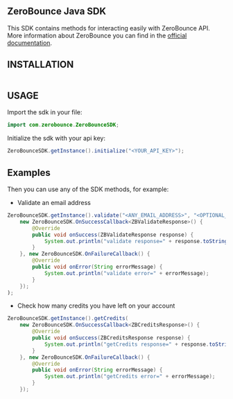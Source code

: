 ## ZeroBounce Java SDK
This SDK contains methods for interacting easily with ZeroBounce API.
More information about ZeroBounce you can find in the [official documentation](https://www.zerobounce.net/docs/).

## INSTALLATION
```bash

```

## USAGE
Import the sdk in your file:
```java
import com.zerobounce.ZeroBounceSDK;
``` 

Initialize the sdk with your api key:
```java 
ZeroBounceSDK.getInstance().initialize("<YOUR_API_KEY>");
```

## Examples
Then you can use any of the SDK methods, for example:
- Validate an email address
```java
ZeroBounceSDK.getInstance().validate("<ANY_EMAIL_ADDRESS>", "<OPTIONAL_IP_ADDRESS>",
    new ZeroBounceSDK.OnSuccessCallback<ZBValidateResponse>() {
        @Override
        public void onSuccess(ZBValidateResponse response) {
            System.out.println("validate response=" + response.toString());
        }
    }, new ZeroBounceSDK.OnFailureCallback() {
        @Override
        public void onError(String errorMessage) {
            System.out.println("validate error=" + errorMessage);
        }
    });
);
```
- Check how many credits you have left on your account
```java
ZeroBounceSDK.getInstance().getCredits(
    new ZeroBounceSDK.OnSuccessCallback<ZBCreditsResponse>() {
        @Override
        public void onSuccess(ZBCreditsResponse response) {
            System.out.println("getCredits response=" + response.toString());
        }
    }, new ZeroBounceSDK.OnFailureCallback() {
        @Override
        public void onError(String errorMessage) {
            System.out.println("getCredits error=" + errorMessage);
        }
    });
```

